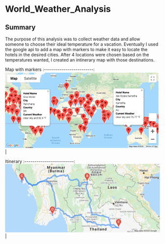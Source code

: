 # World_Weather_Analysis

## Summary

The purpose of this analysis was to collect weather data and allow someone to choose their ideal temperature for a vacation. Eventually I used the google api to add a map with markers to make it easy to locate the hotels in the desired cities. After 4 locations were chosen based on the temperatures wanted, I created an intinerary map with those destinations.

Map with markers 
:-------------------------:
![](Vacation_Search/WeatherPy_vacation_map.png)| 


Itinerary
:-------------------------:
![](Vacation_Itinerary/WeatherPy_travel_map.png)| 
